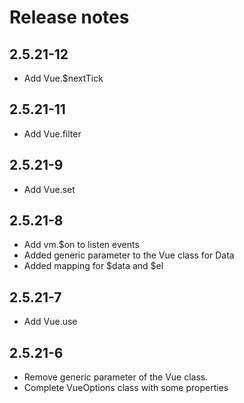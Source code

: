 # Release notes

## 2.5.21-12
- Add Vue.$nextTick

## 2.5.21-11
- Add Vue.filter

## 2.5.21-9
- Add Vue.set

## 2.5.21-8
- Add vm.$on to listen events
- Added generic parameter to the Vue class for Data
- Added mapping for $data and $el

## 2.5.21-7
- Add Vue.use

## 2.5.21-6
- Remove generic parameter of the Vue class.
- Complete VueOptions class with some properties
